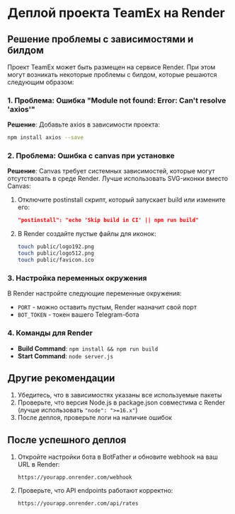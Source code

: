 # Деплой проекта TeamEx на Render

## Решение проблемы с зависимостями и билдом

Проект TeamEx может быть размещен на сервисе Render. При этом могут возникать некоторые проблемы с билдом, которые решаются следующим образом:

### 1. Проблема: Ошибка "Module not found: Error: Can't resolve 'axios'"

**Решение**: Добавьте axios в зависимости проекта:

```bash
npm install axios --save
```

### 2. Проблема: Ошибка с canvas при установке

**Решение**: Canvas требует системных зависимостей, которые могут отсутствовать в среде Render. Лучше использовать SVG-иконки вместо Canvas:

1. Отключите postinstall скрипт, который запускает build или измените его:
   ```json
   "postinstall": "echo 'Skip build in CI' || npm run build"
   ```

2. В Render создайте пустые файлы для иконок:
   ```bash
   touch public/logo192.png
   touch public/logo512.png
   touch public/favicon.ico
   ```

### 3. Настройка переменных окружения

В Render настройте следующие переменные окружения:
- `PORT` - можно оставить пустым, Render назначит свой порт
- `BOT_TOKEN` - токен вашего Telegram-бота

### 4. Команды для Render

- **Build Command**: `npm install && npm run build`
- **Start Command**: `node server.js`

## Другие рекомендации

1. Убедитесь, что в зависимостях указаны все используемые пакеты
2. Проверьте, что версия Node.js в package.json совместима с Render (лучше использовать `"node": ">=16.x"`)
3. После деплоя, проверьте логи на наличие ошибок

## После успешного деплоя

1. Откройте настройки бота в BotFather и обновите webhook на ваш URL в Render:
   ```
   https://yourapp.onrender.com/webhook
   ```

2. Проверьте, что API endpoints работают корректно:
   ```
   https://yourapp.onrender.com/api/rates
   ``` 